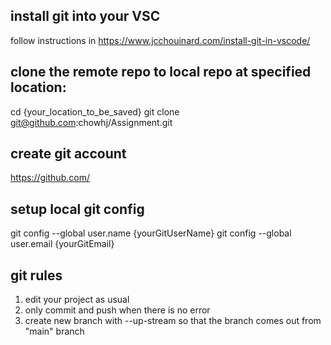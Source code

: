 ## install git into your VSC
follow instructions in https://www.jcchouinard.com/install-git-in-vscode/

## clone the remote repo to local repo at specified location:
cd {your_location_to_be_saved}
git clone git@github.com:chowhj/Assignment.git

## create git account 
https://github.com/

## setup local git config
git config --global user.name {yourGitUserName}
git config --global user.email {yourGitEmail}

## git rules
1. edit your project as usual
2. only commit and push when there is no error
3. create new branch with --up-stream so that the branch comes out from "main" branch
